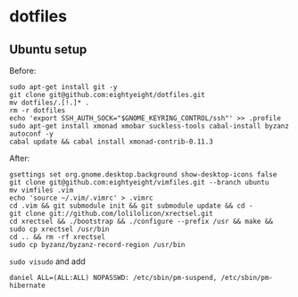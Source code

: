 # dotfiles

## Ubuntu setup

Before:

    sudo apt-get install git -y
    git clone git@github.com:eightyeight/dotfiles.git
    mv dotfiles/.[!.]* .
    rm -r dotfiles
    echo 'export SSH_AUTH_SOCK="$GNOME_KEYRING_CONTROL/ssh"' >> .profile
    sudo apt-get install xmonad xmobar suckless-tools cabal-install byzanz autoconf -y
    cabal update && cabal install xmonad-contrib-0.11.3

After:

    gsettings set org.gnome.desktop.background show-desktop-icons false
    git clone git@github.com:eightyeight/vimfiles.git --branch ubuntu
    mv vimfiles .vim
    echo 'source ~/.vim/.vimrc' > .vimrc
    cd .vim && git submodule init && git submodule update && cd -
    git clone git://github.com/lolilolicon/xrectsel.git
    cd xrectsel && ./bootstrap && ./configure --prefix /usr && make && sudo cp xrectsel /usr/bin
    cd .. && rm -rf xrectsel
    sudo cp byzanz/byzanz-record-region /usr/bin

`sudo visudo` and add

    daniel ALL=(ALL:ALL) NOPASSWD: /etc/sbin/pm-suspend, /etc/sbin/pm-hibernate 
